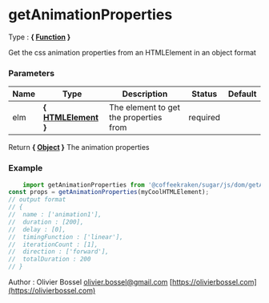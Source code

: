 # getAnimationProperties

<!-- @namespace: sugar.js.dom.getAnimationProperties -->

Type : **{ [Function](https://developer.mozilla.org/fr/docs/Web/JavaScript/Reference/Objets_globaux/Function) }**


Get the css animation properties from an HTMLElement in an object format



### Parameters
Name  |  Type  |  Description  |  Status  |  Default
------------  |  ------------  |  ------------  |  ------------  |  ------------
elm  |  **{ [HTMLElement](https://developer.mozilla.org/fr/docs/Web/API/HTMLElement) }**  |  The element to get the properties from  |  required  |

Return **{ [Object](https://developer.mozilla.org/fr/docs/Web/JavaScript/Reference/Objets_globaux/Object) }** The animation properties

### Example
```js
	import getAnimationProperties from '@coffeekraken/sugar/js/dom/getAnimationProperties'
const props = getAnimationProperties(myCoolHTMLElement);
// output format
// {
// 	name : ['animation1'],
// 	duration : [200],
// 	delay : [0],
// 	timingFunction : ['linear'],
// 	iterationCount : [1],
// 	direction : ['forward'],
// 	totalDuration : 200
// }
```
Author : Olivier Bossel [olivier.bossel@gmail.com](mailto:olivier.bossel@gmail.com) [https://olivierbossel.com](https://olivierbossel.com)
